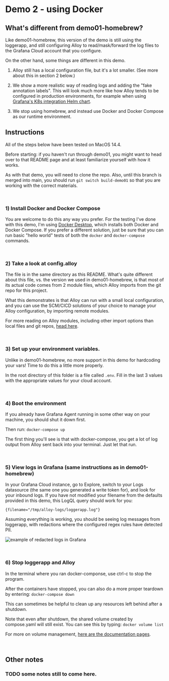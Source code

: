 # Demo 2 - using Docker

## What's different from demo01-homebrew?

Like demo01-homebrew, this version of the demo is still using the loggerapp, and still configuring 
Alloy to read/mask/forward the log files to the Grafana Cloud account that you configure.

On the other hand, some things are different in this demo.

1) Alloy still has a local configuration file, but it's a lot smaller. (See more about this in section 2 below.)

2) We show a more realistic way of reading logs and adding the "fake annotation labels". This will look
much more like how Alloy tends to be configured in production environments, for example when using
[Grafana's K8s integration Helm chart](https://github.com/grafana/k8s-monitoring-helm).

3) We stop using homebrew, and instead use Docker and Docker Compose as our runtime environment.


## Instructions

All of the steps below have been tested on MacOS 14.4.

Before starting: if you haven't run through demo01, you might want to head over to that README page and at least familiarize yourself with how it works. 

As with that demo, you will need to clone the repo. Also, until this branch is merged into main, you should run 
```git switch build-demo01``` so that you are working with the correct materials.


&nbsp;  
### 1) Install Docker and Docker Compose
You are welcome to do this any way you prefer. For the testing I've done with this demo, I'm using [Docker Desktop](https://docs.docker.com/desktop/install/mac-install/), which installs both Docker and Docker Compose. If you prefer a different solution, just be sure that you can run basic "hello world" tests of both the ```docker``` and ```docker-compose``` commands.


&nbsp;  
### 2) Take a look at config.alloy

The file is in the same directory as this README. What's quite different about this file, vs. the version we used in demo01-homebrew, is that most of its actual code comes from 2 module files, which Alloy imports from the git repo for this project.

What this demonstrates is that Alloy can run with a small local configuration, and you can use the SCM/CICD solutions of your choice to manage your Alloy configuration, by importing remote modules.

For more reading on Alloy modules, including other import options than local files and git repos, [head here](https://grafana.com/docs/alloy/latest/concepts/modules/#importing-modules).


&nbsp;  
### 3) Set up your environment variables.
Unlike in demo01-homebrew, no more support in this demo for hardcoding your vars! Time to do this a little more properly.

In the root directory of this folder is a file called ```.env```. Fill in the last 3 values with the appropriate values for your cloud account.


&nbsp;  
### 4) Boot the environment
If you already have Grafana Agent running in some other way on your machine, you should shut it down first. 

Then run:
```docker-compose up```

The first thing you'll see is that with docker-compose, you get a lot of log output from Alloy sent back into your terminal. Just let that run.

&nbsp;  
### 5) View logs in Grafana (same instructions as in demo01-homebrew)
In your Grafana Cloud instance, go to Explore, switch to your Logs datasource (the same one you generated a write
token for), and look for your inbound logs. If you have not modified your filename from the defaults
provided in this demo, this LogQL query should work for you:

``` {filename="/tmp/alloy-logs/loggerapp.log"} ```

Assuming everything is working, you should be seeing log messages from loggerapp, with redactions where the configured regex rules have detected PII.

![example of redacted logs in Grafana](../demo01-homebrew/images/example-redacted-logs.png)


&nbsp;  
### 6) Stop loggerapp and Alloy
In the terminal where you ran docker-componse, use ctrl-c to stop the program.

After the containers have stopped, you can also do a more proper teardown by entering:
```docker-compose down```

This can sometimes be helpful to clean up any resources left behind after a shutdown.

Note that even after shutdown, the shared volume created by compose.yaml will still exist. You can see this by typing:
```docker volume list```

For more on volume management, [here are the documentation pages](https://docs.docker.com/storage/volumes/).

&nbsp;  
## Other notes

### TODO some notes still to come here.
